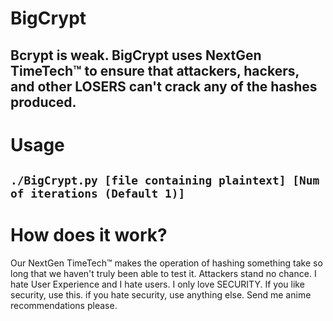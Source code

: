 # BigCrypt
Bcrypt is weak. BigCrypt uses NextGen TimeTech™ to ensure that attackers, hackers, and other LOSERS can't crack any of the hashes produced. 
---
# Usage 
`./BigCrypt.py [file containing plaintext] [Num of iterations (Default 1)]`
---
# How does it work?

Our NextGen TimeTech™ makes the operation of hashing something take so long that we haven't truly been able to test it. Attackers stand no chance. I hate User Experience and I hate users. I only love SECURITY. If you like security, use this. if you hate security, use anything else. Send me anime recommendations please.
